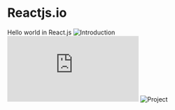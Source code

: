 # Reactjs.io
Hello world in React.js
![Introduction](https://medium.com/@aghh1504/1-simple-react-todo-list-52186b62976b)
![Turorial](https://reactjs.org/tutorial/tutorial.html)
![Project](http://ccoenraets.github.io/es6-tutorial/setup-babel/)


